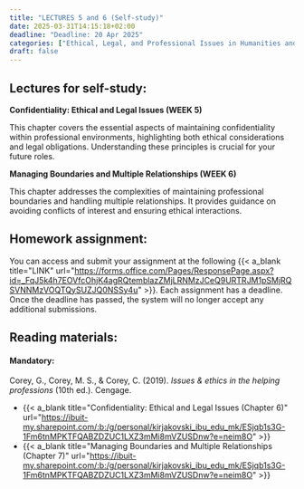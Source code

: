 ```yaml
---
title: "LECTURES 5 and 6 (Self-study)"
date: 2025-03-31T14:15:18+02:00
deadline: "Deadline: 20 Apr 2025"
categories: ["Ethical, Legal, and Professional Issues in Humanities and Social Sciences"]
draft: false
---
```


## Lectures for self-study:

**Confidentiality: Ethical and Legal Issues (WEEK 5)**

This chapter covers the essential aspects of maintaining confidentiality within professional environments, highlighting both ethical considerations and legal obligations. Understanding these principles is crucial for your future roles.

**Managing Boundaries and Multiple Relationships (WEEK 6)**

This chapter addresses the complexities of maintaining professional boundaries and handling multiple relationships. It provides guidance on avoiding conflicts of interest and ensuring ethical interactions.

## Homework assignment:

You can access and submit your assignment at the following {{< a_blank title="LINK" url="https://forms.office.com/Pages/ResponsePage.aspx?id=_FqJ5k4h7EOVfcOhjK4agRQtemblazZMjLRNMzJCeQ9URTRJM1pSMjRQSVNNMzVOQTQySUZJQ0NSSy4u" >}}. Each assignment has a deadline. Once the deadline has passed, the system will no longer accept any additional submissions.

## Reading materials:

#### Mandatory:

Corey, G., Corey, M. S., & Corey, C. (2019). *Issues & ethics in the helping professions* (10th ed.). Cengage.

* {{< a_blank title="Confidentiality: Ethical and Legal Issues (Chapter 6)" url="https://ibuit-my.sharepoint.com/:b:/g/personal/kirjakovski_ibu_edu_mk/ESjqb1s3G-1Fm6tnMPKTFQABZDZUC1LXZ3mMi8mVZUSDnw?e=neim8O" >}}
* {{< a_blank title="Managing Boundaries and Multiple Relationships (Chapter 7)" url="https://ibuit-my.sharepoint.com/:b:/g/personal/kirjakovski_ibu_edu_mk/ESjqb1s3G-1Fm6tnMPKTFQABZDZUC1LXZ3mMi8mVZUSDnw?e=neim8O" >}}